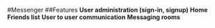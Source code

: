 #Messenger
##Features
**User administration (sign-in, signup)**
**Home**
**Friends list**
**User to user communication**
**Messaging rooms**